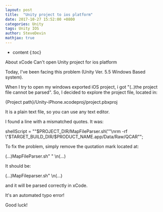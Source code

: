 ```yaml
---
layout: post
title:  "Unity project to ios platform"
date: 2017-10-27 15:52:00 +0800
categories: Unity
tags: Unity IOS
author: SteveDevin
mathjax: true
---
```

* content
{:toc}

About xCode Can't open Unity project for ios platform





Today, I've been facing this problem (Unity Ver. 5.5 Windows Based system).

When I try to open my windows exported iOS project, i got "(..)the project file cannot be parsed". So, I decided to explore the project file, located in:

{Project path}/Unity-iPhone.xcodeproj/project.pbxproj

It is a plain text file, so you can use any text editor.

I found a line with a mismatched quotes. It was:

shellScript = "\"$PROJECT_DIR/MapFileParser.sh\""\nrm -rf \"$TARGET_BUILD_DIR/$PRODUCT_NAME.app/Data/Raw/QCAR\"";

To fix the problem, simply remove the quotation mark located at:

(...)MapFileParser.sh\" " \n(...)

It should be:

(...)MapFileparser.sh\" \n(...)

and it will be parsed correctly in xCode.

It's an automated typo error!

Good luck!
